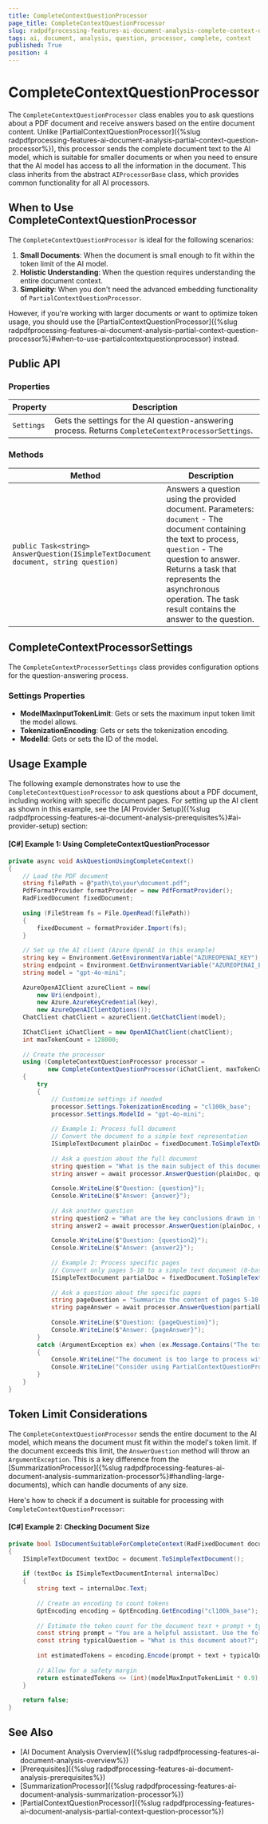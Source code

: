 ```yaml
---
title: CompleteContextQuestionProcessor
page_title: CompleteContextQuestionProcessor
slug: radpdfprocessing-features-ai-document-analysis-complete-context-question-processor
tags: ai, document, analysis, question, processor, complete, context
published: True
position: 4
---
```


# CompleteContextQuestionProcessor

The `CompleteContextQuestionProcessor` class enables you to ask questions about a PDF document and receive answers based on the entire document content. Unlike [PartialContextQuestionProcessor]({%slug radpdfprocessing-features-ai-document-analysis-partial-context-question-processor%}), this processor sends the complete document text to the AI model, which is suitable for smaller documents or when you need to ensure that the AI model has access to all the information in the document. This class inherits from the abstract `AIProcessorBase` class, which provides common functionality for all AI processors.

## When to Use CompleteContextQuestionProcessor

The `CompleteContextQuestionProcessor` is ideal for the following scenarios:

1. **Small Documents**: When the document is small enough to fit within the token limit of the AI model.
2. **Holistic Understanding**: When the question requires understanding the entire document context.
3. **Simplicity**: When you don't need the advanced embedding functionality of `PartialContextQuestionProcessor`.

However, if you're working with larger documents or want to optimize token usage, you should use the [PartialContextQuestionProcessor]({%slug radpdfprocessing-features-ai-document-analysis-partial-context-question-processor%}#when-to-use-partialcontextquestionprocessor) instead.

## Public API

### Properties

| Property | Description |
|----------|-------------|
| `Settings` | Gets the settings for the AI question-answering process. Returns `CompleteContextProcessorSettings`. |

### Methods

| Method | Description |
|--------|-------------|
| `public Task<string> AnswerQuestion(ISimpleTextDocument document, string question)` | Answers a question using the provided document. Parameters: `document` - The document containing the text to process, `question` - The question to answer. Returns a task that represents the asynchronous operation. The task result contains the answer to the question. |

## CompleteContextProcessorSettings

The `CompleteContextProcessorSettings` class provides configuration options for the question-answering process.

### Settings Properties

* **ModelMaxInputTokenLimit**: Gets or sets the maximum input token limit the model allows.
* **TokenizationEncoding**: Gets or sets the tokenization encoding.
* **ModelId**: Gets or sets the ID of the model.

## Usage Example

The following example demonstrates how to use the `CompleteContextQuestionProcessor` to ask questions about a PDF document, including working with specific document pages. For setting up the AI client as shown in this example, see the [AI Provider Setup]({%slug radpdfprocessing-features-ai-document-analysis-prerequisites%}#ai-provider-setup) section:

#### __[C#] Example 1: Using CompleteContextQuestionProcessor__

```csharp
private async void AskQuestionUsingCompleteContext()
{
    // Load the PDF document
    string filePath = @"path\to\your\document.pdf";
    PdfFormatProvider formatProvider = new PdfFormatProvider();
    RadFixedDocument fixedDocument;
    
    using (FileStream fs = File.OpenRead(filePath))
    {
        fixedDocument = formatProvider.Import(fs);
    }
    
    // Set up the AI client (Azure OpenAI in this example)
    string key = Environment.GetEnvironmentVariable("AZUREOPENAI_KEY");
    string endpoint = Environment.GetEnvironmentVariable("AZUREOPENAI_ENDPOINT");
    string model = "gpt-4o-mini";
    
    AzureOpenAIClient azureClient = new(
        new Uri(endpoint),
        new Azure.AzureKeyCredential(key),
        new AzureOpenAIClientOptions());
    ChatClient chatClient = azureClient.GetChatClient(model);
    
    IChatClient iChatClient = new OpenAIChatClient(chatClient);
    int maxTokenCount = 128000;
    
    // Create the processor
    using (CompleteContextQuestionProcessor processor = 
           new CompleteContextQuestionProcessor(iChatClient, maxTokenCount))
    {
        try
        {
            // Customize settings if needed
            processor.Settings.TokenizationEncoding = "cl100k_base";
            processor.Settings.ModelId = "gpt-4o-mini";
            
            // Example 1: Process full document
            // Convert the document to a simple text representation
            ISimpleTextDocument plainDoc = fixedDocument.ToSimpleTextDocument();
            
            // Ask a question about the full document
            string question = "What is the main subject of this document?";
            string answer = await processor.AnswerQuestion(plainDoc, question);
            
            Console.WriteLine($"Question: {question}");
            Console.WriteLine($"Answer: {answer}");
            
            // Ask another question
            string question2 = "What are the key conclusions drawn in this document?";
            string answer2 = await processor.AnswerQuestion(plainDoc, question2);
            
            Console.WriteLine($"Question: {question2}");
            Console.WriteLine($"Answer: {answer2}");
            
            // Example 2: Process specific pages
            // Convert only pages 5-10 to a simple text document (0-based index)
            ISimpleTextDocument partialDoc = fixedDocument.ToSimpleTextDocument(4, 9);
            
            // Ask a question about the specific pages
            string pageQuestion = "Summarize the content of pages 5-10 of the document.";
            string pageAnswer = await processor.AnswerQuestion(partialDoc, pageQuestion);
            
            Console.WriteLine($"Question: {pageQuestion}");
            Console.WriteLine($"Answer: {pageAnswer}");
        }
        catch (ArgumentException ex) when (ex.Message.Contains("The text is too long"))
        {
            Console.WriteLine("The document is too large to process with CompleteContextQuestionProcessor.");
            Console.WriteLine("Consider using PartialContextQuestionProcessor instead.");
        }
    }
}
```

## Token Limit Considerations

The `CompleteContextQuestionProcessor` sends the entire document to the AI model, which means the document must fit within the model's token limit. If the document exceeds this limit, the `AnswerQuestion` method will throw an `ArgumentException`. This is a key difference from the [SummarizationProcessor]({%slug radpdfprocessing-features-ai-document-analysis-summarization-processor%}#handling-large-documents), which can handle documents of any size.

Here's how to check if a document is suitable for processing with `CompleteContextQuestionProcessor`:

#### __[C#] Example 2: Checking Document Size__

```csharp
private bool IsDocumentSuitableForCompleteContext(RadFixedDocument document, int modelMaxInputTokenLimit)
{
    ISimpleTextDocument textDoc = document.ToSimpleTextDocument();
    
    if (textDoc is ISimpleTextDocumentInternal internalDoc)
    {
        string text = internalDoc.Text;
        
        // Create an encoding to count tokens
        GptEncoding encoding = GptEncoding.GetEncoding("cl100k_base");
        
        // Estimate the token count for the document text + prompt + typical question
        const string prompt = "You are a helpful assistant. Use the following context to answer the question.";
        const string typicalQuestion = "What is this document about?";
        
        int estimatedTokens = encoding.Encode(prompt + text + typicalQuestion).Count;
        
        // Allow for a safety margin
        return estimatedTokens <= (int)(modelMaxInputTokenLimit * 0.9);
    }
    
    return false;
}
```

## See Also

* [AI Document Analysis Overview]({%slug radpdfprocessing-features-ai-document-analysis-overview%})
* [Prerequisites]({%slug radpdfprocessing-features-ai-document-analysis-prerequisites%})
* [SummarizationProcessor]({%slug radpdfprocessing-features-ai-document-analysis-summarization-processor%})
* [PartialContextQuestionProcessor]({%slug radpdfprocessing-features-ai-document-analysis-partial-context-question-processor%})
